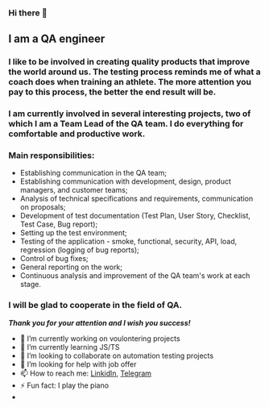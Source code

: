### Hi there 👋

## I am a QA engineer

### I like to be involved in creating quality products that improve the world around us. The testing process reminds me of what a coach does when training an athlete. The more attention you pay to this process, the better the end result will be.

### I am currently involved in several interesting projects, two of which I am a Team Lead of the QA team. I do everything for comfortable and productive work.

### Main responsibilities:
- Establishing communication in the QA team;
- Establishing communication with development, design, product managers, and customer teams;
- Analysis of technical specifications and requirements, communication on proposals;
- Development of test documentation (Test Plan, User Story, Checklist, Test Case, Bug report);
- Setting up the test environment;
- Testing of the application - smoke, functional, security, API, load, regression (logging of bug reports);
- Control of bug fixes;
- General reporting on the work;
- Continuous analysis and improvement of the QA team's work at each stage.

### I will be glad to cooperate in the field of QA.

***Thank you for your attention and I wish you success!***

- 🔭 I’m currently working on voulontering projects
- 🌱 I’m currently learning JS/TS
- 👯 I’m looking to collaborate on automation testing projects
- 🤔 I’m looking for help with job offer
- 📫 How to reach me: [Linkidln](https://www.linkedin.com/in/serhiiqaengineer/), [Telegram](@serhiiqa)
- ⚡ Fun fact: I play the piano
- 
<!--
**SerhiiQAA/SerhiiQAA** is a ✨ _special_ ✨ repository because its `README.md` (this file) appears on your GitHub profile.

Here are some ideas to get you started:


-->
